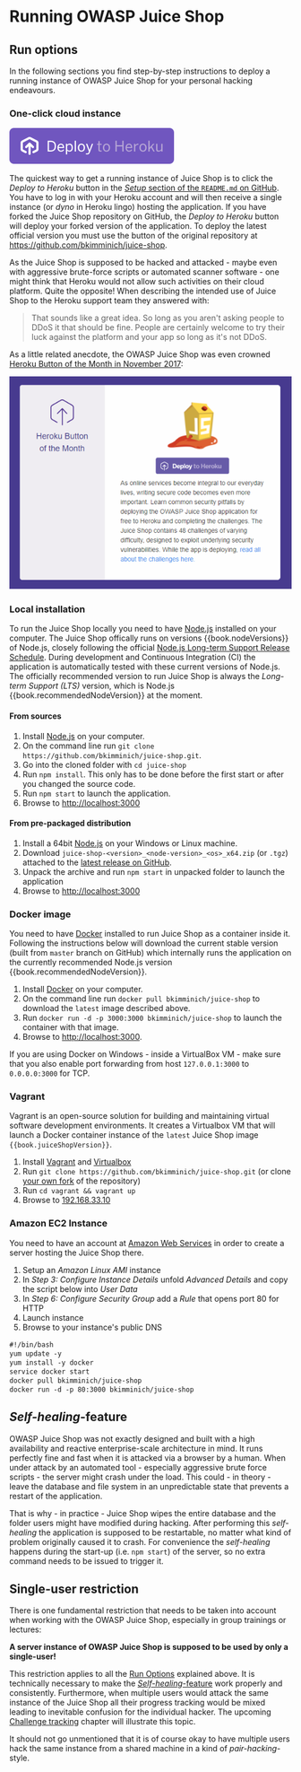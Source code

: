 # Running OWASP Juice Shop

## Run options

In the following sections you find step-by-step instructions to deploy a
running instance of OWASP Juice Shop for your personal hacking
endeavours.

### One-click cloud instance

!["Deploy to Heroku" button](img/deploy-to-heroku.svg)

The quickest way to get a running instance of Juice Shop is to click the
_Deploy to Heroku_ button in the
[_Setup_ section of the `README.md` on GitHub](https://github.com/bkimminich/juice-shop#deploy-on-heroku-free-0month-dyno).
You have to log in with your Heroku account and will then receive a
single instance (or _dyno_ in Heroku lingo) hosting the application. If
you have forked the Juice Shop repository on GitHub, the _Deploy to
Heroku_ button will deploy your forked version of the application. To
deploy the latest official version you must use the button of the
original repository at https://github.com/bkimminich/juice-shop.

As the Juice Shop is supposed to be hacked and attacked - maybe even
with aggressive brute-force scripts or automated scanner software - one
might think that Heroku would not allow such activities on their cloud
platform. Quite the opposite! When describing the intended use of Juice
Shop to the Heroku support team they answered with:

> That sounds like a great idea. So long as you aren't asking people to
> DDoS it that should be fine. People are certainly welcome to try their
> luck against the platform and your app so long as it's not DDoS.

As a little related anecdote, the OWASP Juice Shop was even crowned
[Heroku Button of the Month in November 2017](https://hello.heroku.com/webmail/36622/679286305/8049a634b1a01b0aa75c0966325856dc9a463b7f1beeb6a2f32cbb30248b5bc6):

!["Heroku Button of the Month" November 2017](img/heroku-button-of-the-month.png)

### Local installation

To run the Juice Shop locally you need to have
[Node.js](http://nodejs.org/) installed on your computer. The Juice Shop
offically runs on versions {{book.nodeVersions}} of Node.js, closely
following the official
[Node.js Long-term Support Release Schedule](https://github.com/nodejs/LTS).
During development and Continuous Integration (CI) the application is
automatically tested with these current versions of Node.js. The
officially recommended version to run Juice Shop is always the
_Long-term Support (LTS)_ version, which is Node.js
{{book.recommendedNodeVersion}} at the moment.

#### From sources

1. Install [Node.js](http://nodejs.org/) on your computer.
2. On the command line run `git clone
   https://github.com/bkimminich/juice-shop.git`.
3. Go into the cloned folder with `cd juice-shop`
4. Run `npm install`. This only has to be done before the first start or
   after you changed the source code.
5. Run `npm start` to launch the application.
6. Browse to <http://localhost:3000>

#### From pre-packaged distribution

1. Install a 64bit [Node.js](http://nodejs.org/) on your Windows or
   Linux machine.
2. Download `juice-shop-<version>_<node-version>_<os>_x64.zip` (or
   `.tgz`) attached to the
   [latest release on GitHub](https://github.com/bkimminich/juice-shop/releases/latest).
3. Unpack the archive and run `npm start` in unpacked folder to launch
   the application
4. Browse to <http://localhost:3000>

### Docker image

You need to have [Docker](https://www.docker.com/) installed to run
Juice Shop as a container inside it. Following the instructions below
will download the current stable version (built from `master` branch on
GitHub) which internally runs the application on the currently
recommended Node.js version {{book.recommendedNodeVersion}}.

1. Install [Docker](https://www.docker.com/) on your computer.
2. On the command line run `docker pull bkimminich/juice-shop` to
   download the `latest` image described above.
3. Run `docker run -d -p 3000:3000 bkimminich/juice-shop` to launch the
   container with that image.
4. Browse to <http://localhost:3000>.

If you are using Docker on Windows - inside a VirtualBox VM - make sure
that you also enable port forwarding from host `127.0.0.1:3000` to
`0.0.0.0:3000` for TCP.

### Vagrant

Vagrant is an open-source solution for building and maintaining virtual
software development environments. It creates a Virtualbox VM that will
launch a Docker container instance of the `latest` Juice Shop image
`{{book.juiceShopVersion}}`.

1. Install [Vagrant](https://www.vagrantup.com/downloads.html) and
   [Virtualbox](https://www.virtualbox.org/wiki/Downloads)
2. Run `git clone https://github.com/bkimminich/juice-shop.git` (or
   clone [your own fork](https://github.com/bkimminich/juice-shop/fork)
   of the repository)
3. Run `cd vagrant && vagrant up`
4. Browse to [192.168.33.10](http://192.168.33.10)

### Amazon EC2 Instance

You need to have an account at
[Amazon Web Services](https://aws.amazon.com) in order to create a
server hosting the Juice Shop there.

1. Setup an _Amazon Linux AMI_ instance
2. In _Step 3: Configure Instance Details_ unfold _Advanced Details_ and
   copy the script below into _User Data_
3. In _Step 6: Configure Security Group_ add a _Rule_ that opens port 80
   for HTTP
4. Launch instance
5. Browse to your instance's public DNS

```
#!/bin/bash
yum update -y
yum install -y docker
service docker start
docker pull bkimminich/juice-shop
docker run -d -p 80:3000 bkimminich/juice-shop
```

## _Self-healing_-feature

OWASP Juice Shop was not exactly designed and built with a high
availability and reactive enterprise-scale architecture in mind. It runs
perfectly fine and fast when it is attacked via a browser by a human.
When under attack by an automated tool - especially aggressive brute
force scripts - the server might crash under the load. This could - in
theory - leave the database and file system in an unpredictable state
that prevents a restart of the application.

That is why - in practice - Juice Shop wipes the entire database and the
folder users might have modified during hacking. After performing this
_self-healing_ the application is supposed to be restartable, no matter
what kind of problem originally caused it to crash. For convenience the
_self-healing_ happens during the start-up (i.e. `npm start`) of the
server, so no extra command needs to be issued to trigger it.

## Single-user restriction

There is one fundamental restriction that needs to be taken into account
when working with the OWASP Juice Shop, especially in group trainings or
lectures:

**A server instance of OWASP Juice Shop is supposed to be used by only a
single-user!**

This restriction applies to all the [Run Options](#run-options)
explained above. It is technically necessary to make the
[_Self-healing_-feature](#self-healing-feature) work properly and
consistently. Furthermore, when multiple users would attack the same
instance of the Juice Shop all their progress tracking would be mixed
leading to inevitable confusion for the individual hacker. The upcoming
[Challenge tracking](challenges.md) chapter will illustrate this topic.

It should not go unmentioned that it is of course okay to have multiple
users hack the same instance from a shared machine in a kind of
_pair-hacking_-style.


